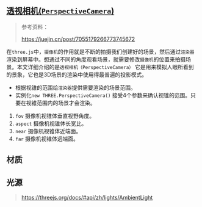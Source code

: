 ## [透视相机(`PerspectiveCamera`)](https://threejs.org/docs/#api/zh/cameras/PerspectiveCamera)

> 参考资料：
>
> https://juejin.cn/post/7055179266773745672

在`three.js`中，`摄像机`的作用就是不断的拍摄我们创建好的场景，然后通过`渲染器`渲染到屏幕中。想通过不同的角度观看场景，就需要修改`摄像机`的位置来拍摄场景。本文详细介绍的是`透视相机（PerspectiveCamera）` 它是用来模拟人眼所看到的景象，它也是3D场景的渲染中使用得最普遍的投影模式。

- 根据视锥的范围给`渲染器`提供需要渲染的场景范围。
- 实例化`new THREE.PerspectiveCamera()` 接受4个参数来确认视锥的范围。只要在视锥范围内的场景才会渲染。

1. `fov`  摄像机视锥体垂直视野角度。
2. `aspect`  摄像机视锥体长宽比。
3. `near`  摄像机视锥体近端面。
4. `far`  摄像机视锥体远端面。

## 材质

## 光源

> https://threejs.org/docs/#api/zh/lights/AmbientLight



